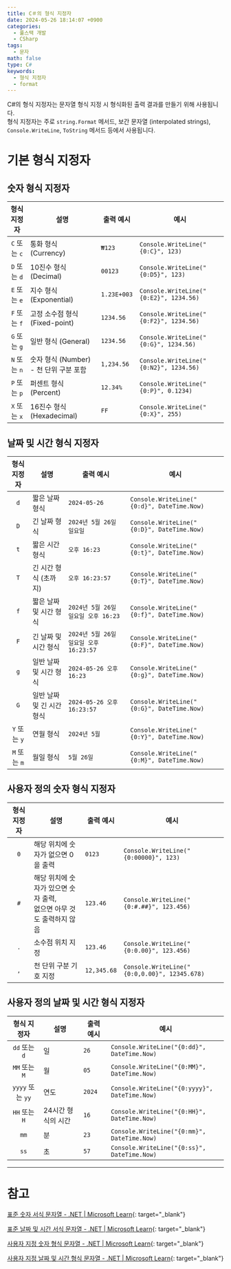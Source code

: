 ```yaml
---
title: C＃의 형식 지정자
date: 2024-05-26 18:14:07 +0900
categories:
  - 풀스택 개발
  - CSharp
tags:
  - 문자
math: false
type: C#
keywords:
  - 형식 지정자
  - format
---
```


C#의 형식 지정자는 문자열 형식 지정 시 형식화된 출력 결과를 만들기 위해 사용됩니다.
<br>
형식 지정자는 주로 `string.Format` 메서드, 보간 문자열 (interpolated strings), `Console.WriteLine`, `ToString` 메서드 등에서 사용됩니다.

# 기본 형식 지정자

## 숫자 형식 지정자

|   형식 지정자   | 설명                          | 출력 예시       | 예시                                     |
| :--------: | --------------------------- | ----------- | -------------------------------------- |
| `C` 또는 `c` | 통화 형식 (Currency)            | `₩123`      | `Console.WriteLine("{0:C}", 123)`      |
| `D` 또는 `d` | 10진수 형식 (Decimal)           | `00123`     | `Console.WriteLine("{0:D5}", 123)`     |
| `E` 또는 `e` | 지수 형식 (Exponential)         | `1.23E+003` | `Console.WriteLine("{0:E2}", 1234.56)` |
| `F` 또는 `f` | 고정 소수점 형식 (Fixed-point)     | `1234.56`   | `Console.WriteLine("{0:F2}", 1234.56)` |
| `G` 또는 `g` | 일반 형식 (General)             | `1234.56`   | `Console.WriteLine("{0:G}", 1234.56)`  |
| `N` 또는 `n` | 숫자 형식 (Number) - 천 단위 구분 포함 | `1,234.56`  | `Console.WriteLine("{0:N2}", 1234.56)` |
| `P` 또는 `p` | 퍼센트 형식 (Percent)            | `12.34%`    | `Console.WriteLine("{0:P}", 0.1234)`   |
| `X` 또는 `x` | 16진수 형식 (Hexadecimal)       | `FF`        | `Console.WriteLine("{0:X}", 255)`      |

## 날짜 및 시간 형식 지정자

|   형식 지정자   | 설명              | 출력 예시                          | 예시                                         |
| :--------: | --------------- | ------------------------------ | ------------------------------------------ |
|    `d`     | 짧은 날짜 형식        | `2024-05-26`                   | `Console.WriteLine("{0:d}", DateTime.Now)` |
|    `D`     | 긴 날짜 형식         | `2024년 5월 26일 일요일`             | `Console.WriteLine("{0:D}", DateTime.Now)` |
|    `t`     | 짧은 시간 형식        | `오후 16:23`                     | `Console.WriteLine("{0:t}", DateTime.Now)` |
|    `T`     | 긴 시간 형식 (초까지)   | `오후 16:23:57`                  | `Console.WriteLine("{0:T}", DateTime.Now)` |
|    `f`     | 짧은 날짜 및 시간 형식   | `2024년 5월 26일 일요일 오후 16:23`    | `Console.WriteLine("{0:f}", DateTime.Now)` |
|    `F`     | 긴 날짜 및 시간 형식    | `2024년 5월 26일 일요일 오후 16:23:57` | `Console.WriteLine("{0:F}", DateTime.Now)` |
|    `g`     | 일반 날짜 및 시간 형식   | `2024-05-26 오후 16:23`          | `Console.WriteLine("{0:g}", DateTime.Now)` |
|    `G`     | 일반 날짜 및 긴 시간 형식 | `2024-05-26 오후 16:23:57`       | `Console.WriteLine("{0:G}", DateTime.Now)` |
| `Y` 또는 `y` | 연월 형식           | `2024년 5월`                     | `Console.WriteLine("{0:Y}", DateTime.Now)` |
| `M` 또는 `m` | 월일 형식           | `5월 26일`                       | `Console.WriteLine("{0:M}", DateTime.Now)` |

## 사용자 정의 숫자 형식 지정자

| 형식 지정자 | 설명                                         | 출력 예시       | 예시                                           |
| :--------: | ------------------------------------------ | ----------- | -------------------------------------------- |
| `0`    | 해당 위치에 숫자가 없으면 0을 출력                       | `0123`      | `Console.WriteLine("{0:00000}", 123)`        |
| `#`    | 해당 위치에 숫자가 있으면 숫자 출력,<br>없으면 아무 것도 출력하지 않음 | `123.46`    | `Console.WriteLine("{0:#.##}", 123.456)`     |
| `.`    | 소수점 위치 지정                                  | `123.46`    | `Console.WriteLine("{0:0.00}", 123.456)`     |
| `,`    | 천 단위 구분 기호 지정                              | `12,345.68` | `Console.WriteLine("{0:0,0.00}", 12345.678)` |

## 사용자 정의 날짜 및 시간 형식 지정자

| 형식 지정자         | 설명          | 출력 예시  | 예시                                            |
| :--------: | ----------- | ------ | --------------------------------------------- |
| `dd` 또는 `d`    | 일           | `26`   | `Console.WriteLine("{0:dd}", DateTime.Now)`   |
| `MM` 또는 `M`    | 월           | `05`   | `Console.WriteLine("{0:MM}", DateTime.Now)`   |
| `yyyy` 또는 `yy` | 연도          | `2024` | `Console.WriteLine("{0:yyyy}", DateTime.Now)` |
| `HH` 또는 `H`    | 24시간 형식의 시간 | `16`   | `Console.WriteLine("{0:HH}", DateTime.Now)`   |
| `mm`           | 분           | `23`   | `Console.WriteLine("{0:mm}", DateTime.Now)`   |
| `ss`           | 초           | `57`   | `Console.WriteLine("{0:ss}", DateTime.Now)`   |

---

# 참고

[표준 숫자 서식 문자열 - .NET \| Microsoft Learn](https://learn.microsoft.com/ko-kr/dotnet/standard/base-types/standard-numeric-format-strings){: target="_blank"}

[표준 날짜 및 시간 서식 문자열 - .NET \| Microsoft Learn](https://learn.microsoft.com/ko-kr/dotnet/standard/base-types/standard-date-and-time-format-strings){: target="_blank"}

[사용자 지정 숫자 형식 문자열 - .NET \| Microsoft Learn](https://learn.microsoft.com/ko-kr/dotnet/standard/base-types/custom-numeric-format-strings){: target="_blank"}

[사용자 지정 날짜 및 시간 형식 문자열 - .NET \| Microsoft Learn](https://learn.microsoft.com/ko-kr/dotnet/standard/base-types/custom-date-and-time-format-strings){: target="_blank"}
